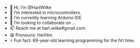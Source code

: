- 👋 Hi, I’m @HartWilke
- 👀 I’m interested in microcontrollers. 
- 🌱 I’m currently learning Arduino IDE 
- 💞️ I’m looking to collaborate on ...
- 📫 Reach me at hart.wilke#gmail.com. 
- 😄 Pronouns: He/Him
- ⚡ Fun fact: 69-year-old learning programming for the firt time. 

<!---
HartWilke/HartWilke is a ✨ special ✨ repository because its `README.md` (this file) appears on your GitHub profile.
You can click the Preview link to take a look at your changes.
--->
